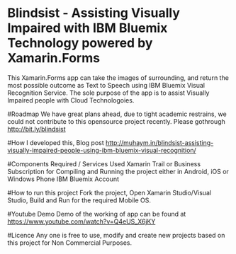 # Blindsist - Assisting Visually Impaired with IBM Bluemix Technology powered by Xamarin.Forms

This Xamarin.Forms app can take the images of surrounding, and return the most possible outcome as Text to Speech using IBM Bluemix Visual Recognition Service.
The sole purpose of the app is to assist Visually Impaired people with Cloud Technologoies.

#Roadmap
We have great plans ahead, due to tight academic restrains, we could not contribute to this opensource project recently.
Please gothrough http://bit.ly/blindsist

#How I developed this, Blog post
http://muhaym.in/blindsist-assisting-visually-impaired-people-using-ibm-bluemix-visual-recognition/

#Components Required / Services Used
Xamarin Trail or Business Subscription for Compiling and Running the project either in Android, iOS or Windows Phone
IBM Bluemix Account

#How to run this project
Fork the project, Open Xamarin Studio/Visual Studio, Build and Run for the required Mobile OS.

#Youtube Demo
Demo of the working of app can be found at https://www.youtube.com/watch?v=Q4eUS_X6jKY

#Licence
Any one is free to use, modify and create new projects based on this project for Non Commercial Purposes.
